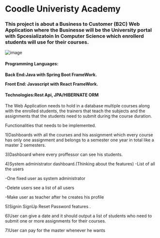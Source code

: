 
# Coodle Univeristy Academy 

### This project is about a Business to Customer (B2C) Web Application where the Businesse will be the University portal with Spcesializatoin In Computer Science which enrollerd students will use for their courses.

![image](https://user-images.githubusercontent.com/39504405/161166547-90c87267-a555-48a4-8b1f-9c17bf52a3b0.png)

#### Programming Languages: 


  **Back End:Java with Spring Boot FrameWork.**<br>

  **Front End: Javascript with React FrameWork.**<br>
  
#### Technologies:Rest Api, JPA/HIBERNATE ORM

The Web Application needs to hold in a database multiple courses along with the enrolled students, the trainers that teach the subjects and the assignments that the students need to submit during the course duration.

Functionalities that needs to be implemented.

1)Dashboards with all the courses  and his assignment which every course has only one assignment and belongs to a semester one year in total like a master   2 semesters.

3)Dashboard where every proffessor can see his students.

4)System administrator dashboard.(Thinking about the features)
   -List of all the users

   -One fixed user as system administrator
  
   -Delete users see a list of all users
  
   -Make user as teacher after he creates his profile

5)Signin SignUp Reset Password features .

6)User can give a date and it should output a list of students who need to submit one or more assignments for their courses.

7)User can pay for the master whenever he wants
